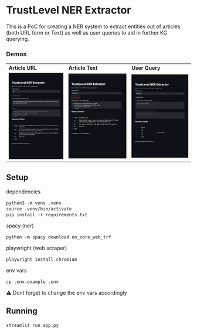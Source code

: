 
# TrustLevel NER Extractor

This is a PoC for creating a NER system to extract entities out of articles (both URL form or Text) as well as user queries to aid in further KG querying. 

### Demos

|     |     |     |
| --- | --- | --- |
| **Article URL** | **Article Text** | **User Query** |
| ![Article URL](/ner/assets/article_url.png) | ![Article Text](/ner/assets/article_text.png) | ![User Query](/ner/assets/user_query.png) |


## Setup

dependencies
```
python3 -m venv .venv
source .venv/bin/activate
pip install -r requirements.txt
```

spacy (ner)
```
python -m spacy download en_core_web_trf
```

playwright (web scraper)
```
playwright install chromium
```

env vars
```
cp .env.example .env
```

⚠️ Dont forget to change the env vars accordingly

## Running

```
streamlit run app.py
```

